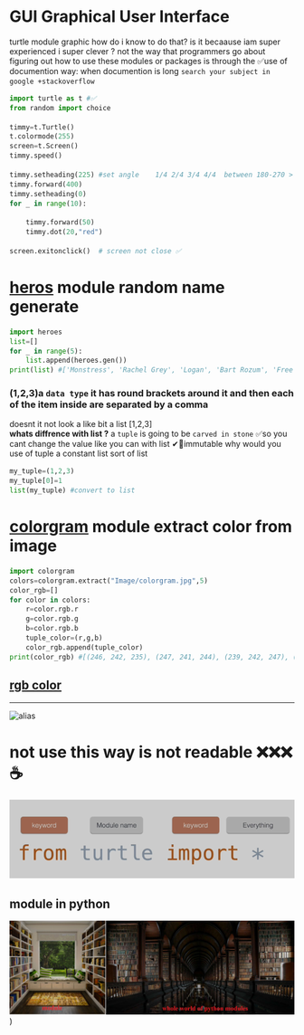 # GUI Graphical User Interface
turtle module graphic
how do i know to do that? is it becaause iam super experienced i super clever  ?   not
the way that programmers go about figuring out how  to use these modules or packages is through the ✅use of documention 
way: when documention is long    `search your subject in google +stackoverflow`
```python
import turtle as t #✅
from random import choice

timmy=t.Turtle() 
t.colormode(255)
screen=t.Screen()
timmy.speed()

timmy.setheading(225) #set angle    1/4 2/4 3/4 4/4  between 180-270 > 225 :)) after draw count dot *50 =8*50=400 
timmy.forward(400)
timmy.setheading(0)
for _ in range(10):
    
    timmy.forward(50)
    timmy.dot(20,"red")

screen.exitonclick()  # screen not close ✅

```
# [heros](https://pypi.org/project/heroes/) module  random name generate
```python
import heroes
list=[]
for _ in range(5):
    list.append(heroes.gen())
print(list) #['Monstress', 'Rachel Grey', 'Logan', 'Bart Rozum', 'Free']
```
### (1,2,3)a `data type`  it has round brackets around it and then each of the item inside are separated by a comma
doesnt it not look a like bit a list [1,2,3]   
**whats diffrence with list ?**
a `tuple` is going to be `carved in stone` 
✅so you cant change the value like you can with list  ✔💎immutable
why would you use of tuple  a constant list sort of list 
```python
my_tuple=(1,2,3) 
my_tuple[0]=1
list(my_tuple) #convert to list
```

# [colorgram](https://pypi.org/project/colorgram.py/) module extract color from image
```python
import colorgram
colors=colorgram.extract("Image/colorgram.jpg",5)
color_rgb=[]
for color in colors:
    r=color.rgb.r    
    g=color.rgb.g
    b=color.rgb.b
    tuple_color=(r,g,b) 
    color_rgb.append(tuple_color)  
print(color_rgb) #[(246, 242, 235), (247, 241, 244), (239, 242, 247), (237, 245, 240), (215, 148, 91)]
```
## [rgb color ](https://www.w3schools.com/colors/colors_rgb.asp)
-------
![alias](https://user-images.githubusercontent.com/37295116/177574266-5c688fef-66a3-4fb1-8d5d-e8a1c451a1ec.png)
# not use this way  is not readable  ❌❌❌☕
![best](https://raw.githubusercontent.com/wer340/python-angelayu/main/day-18/image/every_thing.png)

## module in python 
![module](https://raw.githubusercontent.com/wer340/python-angelayu/main/day-18/image/module_py.png)
)
